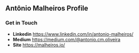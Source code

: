 ## Antônio Malheiros Profile
  
### Get in Touch
  
 - **Linkedin** https://www.linkedin.com/in/antonio-malheiros/
 - **Medium** https://medium.com/@antonio.cm.oliveira
 - **Site** https://malheiros.io/
